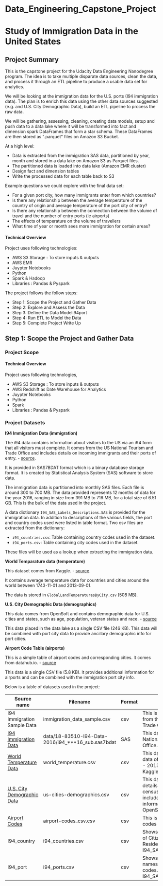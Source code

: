 # Data_Engineering_Capstone_Project

# Study of Immigration Data in the United States

## Project Summary

This is the capstone project for the Udacity Data Engineering Nanodegree program. The idea is to take multiple disparate data sources, clean the data, and process it through an ETL pipeline to produce a usable data set for analytics.

We will be looking at the immigration data for the U.S. ports (I94 immigration data). The plan is to enrich this data using the other data sources suggested (e.g. and U.S. City Demographic Data), build an ETL pipeline to process the raw data. 

We will be gathering, assessing, cleaning, creating data models, setup and push data to a data lake where it will be transformed into fact and dimension spark DataFrames that form a star schema. These DataFrames are then stored as ".parquet" files on Amazon S3 Bucket.

At a high level:

- Data is extracted from the immigration SAS data, partitioned by year, month and stored in a data lake on Amazon S3 as Parquet files.
- The partitioned data is loaded into data lake (Amazon EMR cluster)
- Design fact and dimension tables
- Write the processed data for each table back to S3


Example questions we could explore with the final data set:

+ For a given port city, how many immigrants enter from which countries?
+ Is there any relationship between the average temperature of the country of origin and average temperature of the port city of entry?
+ Is there any relationship between the connection between the volume of travel and the number of entry ports (ie airports)
+ The effects of temperature on the volume of travellers
+ What time of year or month sees more immigration for certain areas?


#### Technical Overview
Project uses following technologies:

+ AWS S3 Storage : To store inputs & outputs
+ AWS EMR
+ Juypter Notebooks
+ Python
+ Spark & Hadoop
+ Libraries : Pandas & Pyspark


The project follows the follow steps:
* Step 1: Scope the Project and Gather Data
* Step 2: Explore and Assess the Data
* Step 3: Define the Data Modeli94port
* Step 4: Run ETL to Model the Data
* Step 5: Complete Project Write Up



## Step 1: Scope the Project and Gather Data

### Project Scope



#### Technical Overview
Project uses following technologies,

+ AWS S3 Storage : To store inputs & outputs
+ AWS Redshift as Date Warehouse for Analytics
+ Juypter Notebooks
+ Python
+ Spark
+ Libraries : Pandas & Pyspark


### Project Datasets

**I94 Immigration Data (immigration)** 

The i94 data contains information about visitors to the US via an i94 form that all visitors must complete. It comes from the US National Tourism and Trade Office and includes details on incoming immigrants and their ports of entry. - [source](https://www.trade.gov/national-travel-and-tourism-office). 

It is provided in SAS7BDAT format which is a binary database storage format. It is created by Statistical Analysis System (SAS) software to store data.

The immigration data is partitioned into monthly SAS files. Each file is around 300 to 700 MB. The data provided represents 12 months of data for the year 2016, ranging in size from 391 MB to 716 MB, for a total size of 6.51 GB. This is the bulk of the data used in the project.

A data dictionary ```I94_SAS_Labels_Descriptions.SAS``` is provided for the immigration data. In addition to descriptions of the various fields, the port and country codes used were listed in table format. Two csv files are extracted from the dictionary: 

* ```i94_countries.csv```: Table containing country codes used in the dataset.
* ```i94_ports.csv```: Table containing city codes used in the dataset.

These files will be used as a lookup when extracting the immigration data.

**World Temparature data (temperature)** 

This dataset comes from Kaggle. - [source](https://www.kaggle.com/berkeleyearth/climate-change-earth-surface-temperature-data).

It contains average temperature data for countries and cities around the world between 1743-11-01 and 2013-09-01.

The data is stored in ```GlobalLandTemperaturesByCity.csv``` (508 MB).

**U.S. City Demographic Data (demographics)**

This data comes from OpenSoft and contains demographic data for U.S. cities and states, such as age, population, veteran status and race. - [source](https://public.opendatasoft.com/explore/dataset/us-cities-demographics/export/)

This data placed in the data lake as a single CSV file (246 KB). This data will be combined with port city data to provide ancillary demographic info for port cities.

**Airport Code Table (airports)**

This is a simple table of airport codes and corresponding cities. It comes from datahub.io. - [source](https://datahub.io/core/airport-codes#data)

This data is a single CSV file (5.8 KB). It provides additional information for airports and can be combined with the immigration port city info.


Below is a table of datasets used in the project:
<table>
<thead>
<tr>
<th>Source name</th>
<th>Filename</th>
<th>Format</th>
<th>Description</th>
</tr>
</thead>
<tbody>
<tr>
<td>I94 Immigration Sample Data</td>
<td>immigration_data_sample.csv</td>
<td>csv</td>
<td>This is a sample data which is from the US National Tourism and Trade Office.</td>
</tr>
<tr>
<td><a href="https://travel.trade.gov/research/reports/i94/historical/2016.html">I94 Immigration Data</a></td>
<td>data/18-83510-I94-Data-2016/i94_***16_sub.sas7bdat</td>
<td>SAS</td>
<td>This data comes from the US National Tourism and Trade Office.</td>
</tr>
<tr>
<td><a href="https://www.kaggle.com/berkeleyearth/climate-change-earth-surface-temperature-data">World Temperature Data</a></td>
<td>world_temperature.csv</td>
<td>csv</td>
<td>This dataset contains temperature data of various cities from 1700&#39;s - 2013. This dataset came from Kaggle.</td>
</tr>
<tr>
<td><a href="https://public.opendatasoft.com/explore/dataset/us-cities-demographics/export/">U.S. City Demographic Data</a></td>
<td>us-cities-demographics.csv</td>
<td>csv</td>
<td>This dataset contains population details of all US Cities and census-designated places includes gender &amp; race informatoin. This data came from OpenSoft.</td>
</tr>
<tr>
<td><a href="https://datahub.io/core/airport-codes#data">Airport Codes</a></td>
<td>airport-codes_csv.csv</td>
<td>csv</td>
<td>This is a simple table of airport codes and corresponding cities.</td>
</tr>
<tr>
<td>I94_country</td>
<td>i94_countries.csv</td>
<td>csv</td>
<td>Shows corresponding i94 Country of Citizenship &amp; Country of Residence codes. Source : I94_SAS_Labels_Descriptions.SAS</td>
</tr>
<tr>
<td>I94_port</td>
<td>i94_ports.csv</td>
<td>csv</td>
<td>Shows US Port of Entry city names and their corresponding codes. Source : I94_SAS_Labels_Descriptions.SAS</td>
</tr>
</tbody>
</table>
